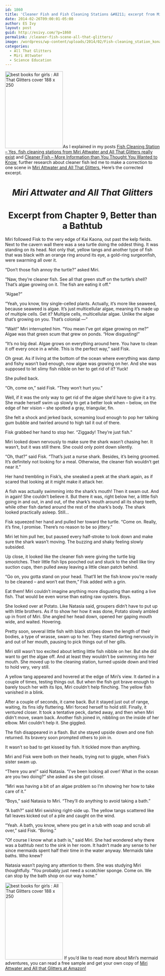 ```yaml
---
id: 1860
title: 'Cleaner Fish and Fish Cleaning Stations &#8211; excerpt from Miri Attwater and All That Glitters'
date: 2014-02-26T09:00:01-05:00
author: ES Ivy
layout: post
guid: http://esivy.com/?p=1860
permalink: /cleaner-fish-scene-all-that-glitters/
image: /wordpress/wp-content/uploads/2014/02/Fish-cleaning_station_konan-By-Brocken-Inaglory-via-Wikimedia-commons-150x150.jpg
categories:
  - All That Glitters
  - Miri Attwater
  - Science Education
---
```

<a title="Buy it on Amazon" href="http://www.amazon.com/gp/product/B00HKK1GYC/ref=as_li_qf_sp_asin_il_tl?ie=UTF8&camp=1789&creative=9325&creativeASIN=B00HKK1GYC&linkCode=as2&tag=esiv-20" target="_blank"><img class="alignleft size-full wp-image-1591" alt="best books for girls : All That Glitters cover 188 x 250" src="http://esivy.com/wordpress/wp-content/uploads/2014/01/All-That-Glitters-cover-188-x-250.jpg" width="188" height="250" /></a>As I explained in my posts [Fish Cleaning Station &#8211; Yes, fish cleaning stations from Miri Attwater and All That Glitters really exist](http://esivy.com/?p=1825) and [Cleaner Fish &#8211; More Information than You Thought You Wanted to Know](http://esivy.com/?p=1827), further research about cleaner fish led me to make a correction to one scene in <a href="http://www.amazon.com/gp/product/B00HKK1GYC/ref=as_li_qf_sp_asin_il_tl?ie=UTF8&camp=1789&creative=9325&creativeASIN=B00HKK1GYC&linkCode=as2&tag=esiv-20" target="_blank">Miri Attwater and All That Glitters.</a> Here&#8217;s the corrected excerpt.

<h1 style="text-align: center;">
  <em>Miri Attwater and All That Glitters</em>
</h1>

<h1 style="text-align: center;">
  Excerpt from Chapter 9, Better than a Bathtub
</h1>

Miri followed Fisk to the very edge of Kai Kaona, out past the kelp fields. Next to the cavern wall there was a sea turtle doing the oddest thing. It was standing on its head. Not only that, yellow tangs and another type of fish that was black with an orange ring around its eye, a gold-ring surgeonfish, were swarming all over it.

“Don’t those fish annoy the turtle?” asked Miri.

“Naw, they’re cleaner fish. See all that green stuff on the turtle’s shell? That’s algae growing on it. The fish are eating it off.”

“Algae?”

“Yeah, you know, tiny single-celled plants. Actually, it’s more like seaweed, because seaweed is algae. It’s just multicellular algae, meaning it’s made up of multiple cells. Get it? Multiple cells, multicellular algae. Unlike the algae that’s growing on you. That’s colonial —”

“Wait!” Miri interrupted him. “You mean I’ve got algae growing on me?” Algae was that green scum that grew on ponds. “How disgusting!”

“It’s no big deal. Algae grows on everything around here. You have to clean it off every once in a while. This is the perfect way,” said Fisk.

Oh great. As if living at the bottom of the ocean where everything was damp and fishy wasn’t bad enough, now algae was growing on her. And she was supposed to let slimy fish nibble on her to get rid of it? Yuck!

She pulled back.

“Oh, come on,” said Fisk. “They won’t hurt you.”

Well, if it was the only way to get rid of the algae she’d have to give it a try. She made herself swim up slowly to get a better look when – below, on the edge of her vision – she spotted a gray, triangular, fin.

She felt a shock and jerked back, screaming loud enough to pop her talking gum bubble and twirled around to high tail it out of there.

Fisk grabbed her hand to stop her. “Ziggady! They’re just fish.”

Miri looked down nervously to make sure the shark wasn’t chasing her. It wasn’t, but it was still there. She could only point down silently.

“Oh, that?” said Fisk. “That’s just a nurse shark. Besides, it’s being groomed. It’s definitely not looking for a meal. Otherwise, the cleaner fish wouldn’t get near it.”

Her hand trembling in Fisk’s, she sneaked a peek at the shark again, as if scared that looking at it might make it attack her.

A fish was actually swimming into the shark’s mouth! Then it swam out. And in again! She couldn’t believe it. But there it was, right below her, a little fish going in and out, in and out, of the shark’s mouth around all its sharp teeth, while other fish darted around the rest of the shark’s body. The shark looked practically asleep. Still…

Fisk squeezed her hand and pulled her toward the turtle. “Come on. Really, it’s fine, I promise. There’s no reason to be so jittery.”

Miri let him pull her, but paused every half-stroke to look down and make sure the shark wasn’t moving. The buzzing and shaky feeling slowly subsided.

Up close, it looked like the cleaner fish were giving the turtle big smootches. Their little fish lips pooched out and stuck to the shell like tiny suction cups, then pulled away leaving a little clean patch behind.

“Go on, you gotta stand on your head. That’ll let the fish know you’re ready to be cleaned – and won’t eat them,” Fisk added with a grin.

Eat them! Miri couldn’t imagine anything more disgusting than eating a live fish. That would be even worse than eating raw oysters. Boys.

She looked over at Potato. Like Natasia said, groupers didn’t have to put up with little brothers. As if to show her how it was done, Potato slowly ambled up in front of Miri. She angled her head down, opened her gaping mouth wide, and waited. Hovering.

Pretty soon, several little fish with black stripes down the length of their bodies, a type of wrasse, swam up to her. They started darting nervously in and out of her mouth, pausing to pick things out of her gills.

Miri still wasn’t too excited about letting little fish nibble on her. But she did want to get the algae off. And at least they wouldn’t be swimming into her mouth. She moved up to the cleaning station, turned upside down and tried to hold very, very still.

A yellow tang appeared and hovered at the edge of Miri’s view. It darted in a couple of times, testing things out. But when the fish got brave enough to barely touch her with its lips, Miri couldn’t help flinching. The yellow fish vanished in a blink.

After a couple of seconds, it came back. But it stayed just out of range, waiting, its fins idly fluttering. Miri forced herself to hold still. Finally, it ventured closer. It took a tentative peck, darted away, and then when Miri didn’t move, swam back. Another fish joined in, nibbling on the inside of her elbow. Miri couldn’t help it. She giggled.

The fish disappeared in a flash. But she stayed upside down and one fish returned. Its bravery soon prompted others to join in.

It wasn’t so bad to get kissed by fish. It tickled more than anything.

Miri and Fisk were both on their heads, trying not to giggle, when Fisk’s sister swam up.

“There you are!” said Natasia. “I’ve been looking all over! What in the ocean are you two doing?” she asked as she got closer.

“Miri was having a bit of an algae problem so I’m showing her how to take care of it.”

“Boys,” said Natasia to Miri. “They’ll do anything to avoid taking a bath.”

“A bath?” said Miri swishing right-side up. The yellow tangs scattered like fall leaves kicked out of a pile and caught on the wind.

“Yeah. A bath, you know, where you get in a tub with soap and scrub all over,” said Fisk. “Boring.”

“Of course I know what a bath is,” said Miri. She had wondered why there was a bathtub next to the sink in her room. It hadn’t made any sense to her since mermaids spent half their time in the water anyway. Mermaids take baths. Who knew?

Natasia wasn’t paying any attention to them. She was studying Miri thoughtfully. “You probably just need a scratchier sponge. Come on. We can stop by the bath shop on our way home.”

<a title="Buy it on Amazon" href="http://www.amazon.com/gp/product/B00HKK1GYC/ref=as_li_qf_sp_asin_il_tl?ie=UTF8&camp=1789&creative=9325&creativeASIN=B00HKK1GYC&linkCode=as2&tag=esiv-20" target="_blank"><img alt="best books for girls : All That Glitters cover 188 x 250" src="http://esivy.com/wordpress/wp-content/uploads/2014/01/All-That-Glitters-cover-188-x-250.jpg" width="188" height="250" /></a> If you&#8217;d like to read more about Miri&#8217;s mermaid adventures, you can read a free sample and get your own copy of <a href="http://www.amazon.com/gp/product/B00HKK1GYC/ref=as_li_qf_sp_asin_il_tl?ie=UTF8&camp=1789&creative=9325&creativeASIN=B00HKK1GYC&linkCode=as2&tag=esiv-20" target="_blank">Miri Attwater and All that Glitters at Amazon!</a>

&nbsp;